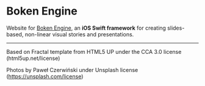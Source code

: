 # Boken Engine

Website for [Boken Engine](https://github.com/boken-engine/boken-engine), an **iOS Swift framework** for creating slides-based, non-linear visual stories and presentations.

---

Based on Fractal template from HTML5 UP under the CCA 3.0 license (html5up.net/license)

Photos by Paweł Czerwiński under Unsplash license (https://unsplash.com/license)
